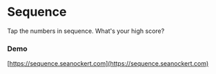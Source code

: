 # Sequence

Tap the numbers in sequence. What's your high score?

### Demo

[https://sequence.seanockert.com](https://sequence.seanockert.com)
